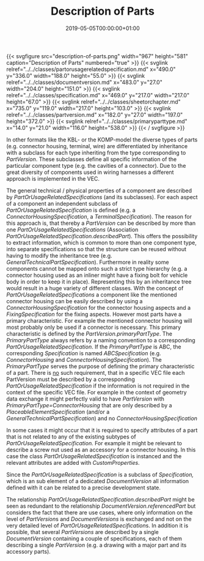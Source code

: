 ﻿---
title: Description of Parts
toc: false
type: specs
date: "2019-05-05T00:00:00+01:00"
draft: false
menu:
  vec120:
    identifier: description-of-components/description-of-parts    
    parent: description-of-components
    weight: 1003002 

# Prev/next pager order (if `docs_section_pager` enabled in `params.toml`)
weight: 1003002
---
{{< svgfigure src="description-of-parts.png" width="967" height="581" caption="Description of Parts" numbered="true" >}}
  {{< svglink relref="../../classes/partorusagerelatedspecification.md" x="490.0" y="336.0" width="188.0" height="55.0" >}}
  {{< svglink relref="../../classes/documentversion.md" x="483.0" y="27.0" width="204.0" height="151.0" >}}
  {{< svglink relref="../../classes/specification.md" x="469.0" y="217.0" width="217.0" height="67.0" >}}
  {{< svglink relref="../../classes/sheetorchapter.md" x="735.0" y="119.0" width="217.0" height="103.0" >}}
  {{< svglink relref="../../classes/partversion.md" x="182.0" y="27.0" width="197.0" height="372.0" >}}
  {{< svglink relref="../../classes/primaryparttype.md" x="14.0" y="21.0" width="116.0" height="538.0" >}}
{{< / svgfigure >}}
<html>   <head>     </head>   <body>     <p> In other formats like the KBL- or the KOMP-model the diverse types of parts (e.g. connector housing, terminal, wire) are differentiated by inheritance with a subclass for each type inheriting from the type corresponding to <i>PartVersion</i>. These subclasses define all specific information of the particular component type (e.g. the cavities of a connector). Due to the great diversity of components used in wiring harnesses a different approach is implemented in the VEC.      </p>      <p> The general technical /&#160;physical properties of a component are described by <i>PartOrUsageRelatedSpecifications </i>(and its subclasses). For each aspect of a component an independent subclass of <i>PartOrUsageRelatedSpecification</i> is defined (e.g. a <i>ConnectorHousingSpecification</i>, a <i>TerminalSpecification</i>). The reason for this approach is, that thereby a <i>PartVersion</i> can be described by more than one <i>PartOrUsageRelatedSpecifications </i>(Association <i>PartOrUsageRelatedSpecification.describedPart</i>)<i>.</i> This offers the possibility to extract information, which is common to more than one component type, into separate specifications so that the structure can be reused without having to modify the inheritance tree (e.g. <i>GeneralTechnicalPartSpecification</i>). Furthermore in reality some components cannot be mapped onto such a strict type hierarchy (e.g. a connector housing used as an inliner might have a fixing bolt for vehicle body in order to keep it in place). Representing this by an inheritance tree would result in a huge variety of different classes. With the concept of <i>PartOrUsageRelatedSpecifications </i>a component like the mentioned connector housing can be easily described by using a <i>ConnectorHousingSpecification</i> for the connector housing aspects and a <i>FixingSpecification </i>for the fixing aspects. However most parts have a primary characteristic. For example the mentioned connector housing will most probably only be used if a connector is necessary. This primary characteristic is defined by the <i>PartVersion.primaryPartType</i>. The <i>PrimaryPartType</i> always refers by a naming convention to a corresponding <i>PartOrUsageRelatedSpecification</i>. If the <i>PrimaryPartType</i> is ABC, the corresponding <i>Specification</i> is named <i>ABCSpecification</i> (e.g. <i>ConnectorHousing </i>and <i>ConnectorHousingSpecification</i>). The <i>PrimaryPartType </i>serves the purpose of defining the primary characteristic of a part. There is <u>no</u> such requirement, that in a specific VEC&#160;file each PartVersion must be described by a corresponding <i>PartOrUsageRelatedSpecification</i> if the information is not required in the context of the specific VEC file. For example in the context of geometry data exchange it might perfectly valid to have <i>PartVersion</i> with <i>PrimaryPartType=ConnectorHousing</i> that are only described by a <i>PlaceableElementSpecification</i> (and/or a <i>GeneralTechnicalPartSpecification</i>) and no <i>ConnectorHousingSpecification</i>      </p>      <p> In some cases it might occur that it is required to specify attributes of a part that is not related to any of the existing subtypes of <i>PartOrUsageRelatedSpecification.</i> For example it might be relevant to describe a screw nut used as an accessory for a connector housing. In this case the class <i>PartOrUsageRelatedSpecification</i> is instanced and the relevant attributes are added with <i>CustomProperties</i>.      </p>      <p> Since the <i>PartOrUsageRelatedSpecification</i> is a subclass of <i>Specification, </i>which is an sub element of a dedicated <i>DocumentVersion </i>all information defined with it can be related to a precise development state.      </p>      <p> The relationship <i>PartOrUsageRelatedSpecification.describedPart</i> might be seen as redundant to the relationship <i>DocumentVersion.referencedPart</i> but considers the fact that there are use cases, where only information on the level of <i>PartVersion</i>s and <i>DocumentVersions </i>is exchanged and not on the very detailed level of <i>PartOrUsageRelatedSpecification</i>s. In addition it is possible, that several <i>PartVersions</i> are described by a single <i>DocumentVersion</i> containing a couple of specifications, each of them describing a single <i>PartVersion </i>(e.g. a drawing with a major part and its accessory parts).      </p>  </body> </html>
